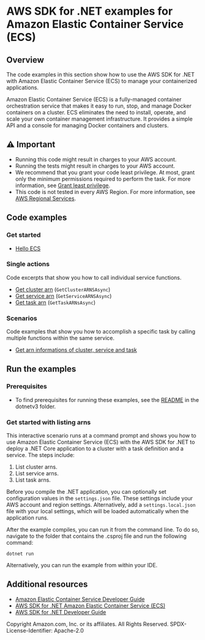 # AWS SDK for .NET examples for Amazon Elastic Container Service (ECS)

## Overview
The code examples in this section show how to use the AWS SDK for .NET with Amazon Elastic Container Service (ECS) to manage your containerized applications.

Amazon Elastic Container Service (ECS) is a fully-managed container orchestration service that makes it easy to run, stop, and manage Docker containers on a cluster. ECS eliminates the need to install, operate, and scale your own container management infrastructure. It provides a simple API and a console for managing Docker containers and clusters.

## ⚠️ Important
* Running this code might result in charges to your AWS account.
* Running the tests might result in charges to your AWS account.
* We recommend that you grant your code least privilege. At most, grant only the minimum permissions required to perform the task. For more information, see [Grant least privilege](https://docs.aws.amazon.com/IAM/latest/UserGuide/best-practices.html#grant-least-privilege).
* This code is not tested in every AWS Region. For more information, see [AWS Regional Services](https://aws.amazon.com/about-aws/global-infrastructure/regional-product-services).

## Code examples

### Get started

* [Hello ECS](Actions/HelloECS.cs)

### Single actions
Code excerpts that show you how to call individual service functions.

* [Get cluster arn](Actions/ECSWrapper.cs) (`GetClusterARNSAsync`)
* [Get service arn](Actions/ECSWrapper.cs) (`GetServiceARNSAsync`)
* [Get task arn](Actions/ECSWrapper.cs) (`GetTaskARNsAsync`)

### Scenarios

Code examples that show you how to accomplish a specific task by calling
multiple functions within the same service.

* [Get arn informations of cluster, service and task](Scenarios/ECSScenario.cs)

## Run the examples

### Prerequisites
* To find prerequisites for running these examples, see the
  [README](../README.md#Prerequisites) in the dotnetv3 folder.

### Get started with listing arns

This interactive scenario runs at a command prompt and shows you how to use
Amazon Elastic Container Service (ECS) with the AWS SDK for .NET to deploy a .NET Core application to a cluster with a task definition and a service. The steps include:

1. List cluster arns.
2. List service arns.
3. List task arns.

Before you compile the .NET application, you can optionally set configuration values in the `settings.json` file.
These settings include your AWS account and region settings. Alternatively, add a `settings.local.json` file with your local settings, which will be loaded automatically 
when the application runs.

After the example compiles, you can run it from the command line. To do so,
navigate to the folder that contains the .csproj file and run the following
command:

```
dotnet run
```


Alternatively, you can run the example from within your IDE.
## Additional resources
* [Amazon Elastic Container Service Developer Guide](https://docs.aws.amazon.com/AmazonECS/latest/developerguide/Welcome.html)
* [AWS SDK for .NET Amazon Elastic Container Service (ECS)](https://docs.aws.amazon.com/sdkfornet/v3/apidocs/items/ECS/NECS.html)
* [AWS SDK for .NET Developer Guide](https://docs.aws.amazon.com/sdk-for-net/v3/developer-guide/welcome.html)

Copyright Amazon.com, Inc. or its affiliates. All Rights Reserved. SPDX-License-Identifier: Apache-2.0
